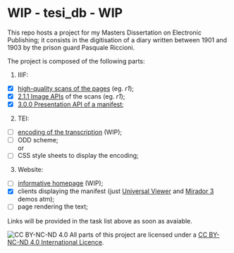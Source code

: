 # WIP - tesi_db - WIP

This repo hosts a project for my Masters Dissertation on Electronic Publishing; it consists in the digitisation of a diary written between 1901 and 1903 by the prison guard Pasquale Riccioni.  

The project is composed of the following parts:  

1. IIIF:  
  - [x] [high-quality scans of the pages](https://iiif.archivelab.org/iiif/tesi_db_1r/full/full/0/default.jpg) (eg. *r1*);
  - [x] [2.1.1 Image APIs](https://iiif.archivelab.org/iiif/tesi_db_1r/info.json) of the scans (eg. *r1*);  
  - [x] [3.0.0 Presentation API of a manifest](https://dariobaldini98.github.io/tesi_db/iiif/tesi_db_manifest.json);  
2. TEI:  
  - [ ] [encoding of the transcription](https://dariobaldini98.github.io/tesi_db/tei/tesi_db_text.xml) (WIP);
  - [ ] ODD scheme;  
  or  
  - [ ] CSS style sheets to display the encoding;  
3. Website:  
  - [ ] [informative homepage](https://dariobaldini98.github.io/tesi_db/website/tesi_db_homepage.html) (WIP);  
  - [x] clients displaying the manifest (just [Universal Viewer](https://uv-v4.netlify.app/#?manifest=https://dariobaldini98.github.io/tesi_db/iiif/tesi_db_manifest.json) and [Mirador 3](https://projectmirador.org/embed/?iiif-content=https://dariobaldini98.github.io/tesi_db/iiif/tesi_db_manifest.json) demos atm);  
  - [ ] page rendering the text;  

Links will be provided in the task list above as soon as avaiable.  

![CC BY-NC-ND 4.0](https://i.creativecommons.org/l/by-nc-nd/4.0/88x31.png) All parts of this project are licensed under a [CC BY-NC-ND 4.0 International Licence](https://creativecommons.org/licenses/by-nc-nd/4.0/deed.en).
